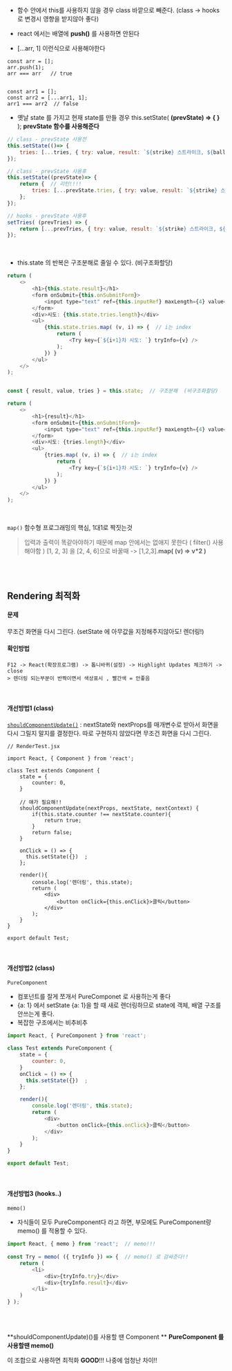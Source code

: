 - 함수 안에서 this를 사용하지 않을 경우 class 바깥으로 빼준다. 
	(class -> hooks 로 변경시 영향을 받지않아 좋다)
	

- react 에서는 배열에 **push()** 를 사용하면 안된다
- [...arr, 1] 이런식으로 사용해야한다

```
const arr = [];
arr.push(1);
arr === arr   // true


const arr1 = [];
const arr2 = [...arr1, 1];
arr1 === arr2  // false
```

- 옛날 state 를 가지고 현재  state를 만들 경우
	this.setState( **(prevState) => { }** );  **prevState 함수를 사용해준다**
	
	
```js
// class - prevState 사용전
this.setState(()=> {
    tries: [...tries, { try: value, result: `${strike} 스트라이크, ${ball} 볼입니다`}],
});

// class - prevState 사용후
this.setState((prevState)=> {
    return {  // 리턴!!!!
        tries: [...prevState.tries, { try: value, result: `${strike} 스트라이크, ${ball} 볼입니다`}],
    };    
});

// hooks - prevState 사용후
setTries( (prevTries) => {
	return [...prevTries, { try: value, result: `${strike} 스트라이크, ${ball} 볼입니다`}]
});
```

<br>

- this.state 의 반복은 구조분해로 줄일 수 있다.  (비구조화할당)

```js
return (
    <>
        <h1>{this.state.result}</h1>
        <form onSubmit={this.onSubmitForm}>
            <input type="text" ref={this.inputRef} maxLength={4} value={this.state.value} onChange={this.onChangeInput} />
        </form>
        <div>시도: {this.state.tries.length}</div>
        <ul>
            {this.state.tries.map( (v, i) => {  // i는 index
                return (
                    <Try key={`${i+1}차 시도: `} tryInfo={v} />
                );
            }) }
        </ul>
    </>
);


const { result, value, tries } = this.state;  // 구조분해  (비구조화할당)

return (
    <>
        <h1>{result}</h1>
        <form onSubmit={this.onSubmitForm}>
            <input type="text" ref={this.inputRef} maxLength={4} value={value} onChange={this.onChangeInput} />
        </form>
        <div>시도: {tries.length}</div>
        <ul>
            {tries.map( (v, i) => {  // i는 index
                return (
                    <Try key={`${i+1}차 시도: `} tryInfo={v} />
                );
            }) }
        </ul>
    </>
);
```
<br>

`map()`  함수형 프로그래밍의 핵심, 1대1로 짝짓는것
> 입력과 출력이 똑같아야하기 때문에 map 안에서는 없애지 못한다 ( filter() 사용해야함 )
> [1, 2, 3] 을 [2, 4, 6]으로 바꿀때  ->  [1,2,3].**map( (v) => v*2 )**


<br><br>

## Rendering 최적화

#### 문제
무조건 화면을 다시 그린다.  (setState 에 아무값을 지정해주지않아도! 렌더링!)

#### 확인방법 
	F12 -> React(확장프로그램) -> 톱니바퀴(설정) -> Highlight Updates 체크하기 -> close
	> 렌더링 되는부분이 반짝이면서 색상표시 , 빨간색 = 안좋음

<br>

#### 개선방법1 (class)
[`shouldComponentUpdate()`](https://reactjs.org/docs/react-component.html#shouldcomponentupdate) : nextState와 nextProps를 매개변수로 받아서 화면을 다시 그릴지 말지를 결정한다. 따로 구현하지 않았다면 무조건 화면을 다시 그린다.  

```
// RenderTest.jsx

import React, { Component } from 'react';

class Test extends Component {
    state = {
        counter: 0,
    }
	
	// 얘가 필요해!!
    shouldComponentUpdate(nextProps, nextState, nextContext) {  
        if(this.state.counter !== nextState.counter){
            return true;
        }
        return false;
    }

    onClick = () => {
      this.setState({})  ;
    };

    render(){
        console.log('렌더링', this.state);
        return (
            <div>
                <button onClick={this.onClick}>클릭</button>
            </div>
        );
    }
}

export default Test; 
```

<br>

#### 개선방법2 (class)
`PureComponent` 
- 컴포넌트를 잘게 쪼개서 PureComponet 로 사용하는게 좋다
- {a: 1} 에서 setState {a: 1}을 할 때 새로 렌더링하므로 state에 객체, 배열 구조를 안쓰는게 좋다.
- 복잡한 구조에서는 비추비추

```js
import React, { PureComponent } from 'react';

class Test extends PureComponent {
    state = {
        counter: 0,
    }
    onClick = () => {
      this.setState({})  ;
    };

    render(){
        console.log('렌더링', this.state);
        return (
            <div>
                <button onClick={this.onClick}>클릭</button>
            </div>
        );
    }
}

export default Test; 
```
<br>

#### 개선방법3 (hooks..)
`memo()`

- 자식들이 모두 PureComponent다 라고 하면, 부모에도 PureComponent랑 memo() 를 적용할 수 있다.

```js
import React, { memo } from 'react';  // memo!!!
    
const Try = memo( ({ tryInfo }) => {  // memo() 로 감싸준다!!
    return (
        <li>
            <div>{tryInfo.try}</div>   
            <div>{tryInfo.result}</div>
        </li>
    )
} );
```

<br><br>


**shouldComponentUpdate)()를 사용할 땐 Component **
**PureComponent 를 사용할땐 memo()**

이 조합으로 사용하면 최적화 **GOOD**!!! 나중에 엄청난 차이!!




